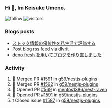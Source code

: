 ### Hi 👋, Im Keisuke Umeno.

<!--
**9renpoto/9renpoto** is a ✨ _special_ ✨ repository because its `README.md` (this file) appears on your GitHub profile.

Here are some ideas to get you started:

- 🔭 I’m currently working on ...
- 🌱 I’m currently learning ...
- 👯 I’m looking to collaborate on ...
- 🤔 I’m looking for help with ...
- 💬 Ask me about ...
- 📫 How to reach me: ...
- 😄 Pronouns: ...
- ⚡ Fun fact: ...
-->

![follow](https://img.shields.io/github/followers/9renpoto?label=Follow&style=social)
![visitors](https://komarev.com/ghpvc/?username=9renpoto&label=Profile%20views&color=0e75b6&style=flat)

### Blogs posts

<!-- BLOG-POST-LIST:START -->
- [ストック情報の優位性を私生活で評価する](https://9renpoto.dev/entry/2023/05/28/stock)
- [Post blog rss feed via dlvrit](https://9renpoto.dev/entry/2023/05/21/twitter-post)
- [deno fresh を用いてブログを作り直しました](https://9renpoto.dev/entry/2023/05/18/recreate_blog)
<!-- BLOG-POST-LIST:END -->

### Activity

<!--START_SECTION:activity-->
1. 🎉 Merged PR [#1591](https://github.com/g59/nestjs-plugins/pull/1591) in [g59/nestjs-plugins](https://github.com/g59/nestjs-plugins)
2. 🎉 Merged PR [#1592](https://github.com/g59/nestjs-plugins/pull/1592) in [g59/nestjs-plugins](https://github.com/g59/nestjs-plugins)
3. 💪 Opened PR [#569](https://github.com/mentos1386/nest-raven/pull/569) in [mentos1386/nest-raven](https://github.com/mentos1386/nest-raven)
4. 💪 Opened PR [#1591](https://github.com/g59/nestjs-plugins/pull/1591) in [g59/nestjs-plugins](https://github.com/g59/nestjs-plugins)
5. ❗️ Closed issue [#1587](https://github.com/g59/nestjs-plugins/issues/1587) in [g59/nestjs-plugins](https://github.com/g59/nestjs-plugins)
<!--END_SECTION:activity-->

<!--START_SECTION:waka-->
<!--END_SECTION:waka-->
